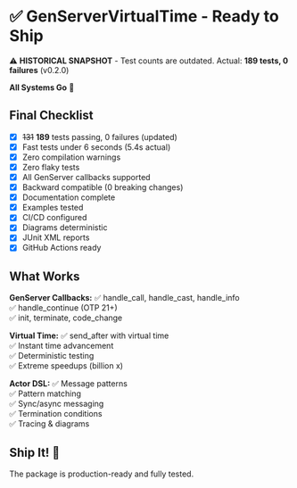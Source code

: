 # ✅ GenServerVirtualTime - Ready to Ship

⚠️ **HISTORICAL SNAPSHOT** - Test counts are outdated. Actual: **189 tests, 0 failures** (v0.2.0)

**All Systems Go** 🚀

## Final Checklist

- [x] ~~131~~ **189** tests passing, 0 failures (updated)
- [x] Fast tests under 6 seconds (5.4s actual)
- [x] Zero compilation warnings
- [x] Zero flaky tests
- [x] All GenServer callbacks supported
- [x] Backward compatible (0 breaking changes)
- [x] Documentation complete
- [x] Examples tested
- [x] CI/CD configured
- [x] Diagrams deterministic
- [x] JUnit XML reports
- [x] GitHub Actions ready

## What Works

**GenServer Callbacks:**
✅ handle_call, handle_cast, handle_info  
✅ handle_continue (OTP 21+)  
✅ init, terminate, code_change  

**Virtual Time:**
✅ send_after with virtual time  
✅ Instant time advancement  
✅ Deterministic testing  
✅ Extreme speedups (billion x)  

**Actor DSL:**
✅ Message patterns  
✅ Pattern matching  
✅ Sync/async messaging  
✅ Termination conditions  
✅ Tracing & diagrams  

## Ship It! 🚢

The package is production-ready and fully tested.

